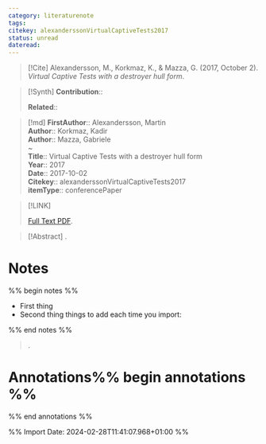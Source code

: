 ```yaml
---
category: literaturenote
tags: 
citekey: alexanderssonVirtualCaptiveTests2017
status: unread
dateread:
---
```


> [!Cite]
> Alexandersson, M., Korkmaz, K., & Mazza, G. (2017, October 2). _Virtual Captive Tests with a destroyer hull form_.

>[!Synth]
>**Contribution**:: 
>
>**Related**:: 
>

>[!md]
> **FirstAuthor**:: Alexandersson, Martin  
> **Author**:: Korkmaz, Kadir  
> **Author**:: Mazza, Gabriele  
~    
> **Title**:: Virtual Captive Tests with a destroyer hull form  
> **Year**:: 2017  
> **Date**:: 2017-10-02  
> **Citekey**:: alexanderssonVirtualCaptiveTests2017  
> **itemType**:: conferencePaper    

> [!LINK] 
>
>  [Full Text PDF](file://C:/Zotero/storage/Y35PBJNR/Alexandersson%20et%20al.%20-%202017%20-%20Virtual%20Captive%20Tests%20with%20a%20destroyer%20hull%20form.pdf).

> [!Abstract]
>.
> 
# Notes
%% begin notes %%
- First thing
- Second thing
things to add each time you import:

%% end notes %%

>.



# Annotations%% begin annotations %%


%% end annotations %%

%% Import Date: 2024-02-28T11:41:07.968+01:00 %%
